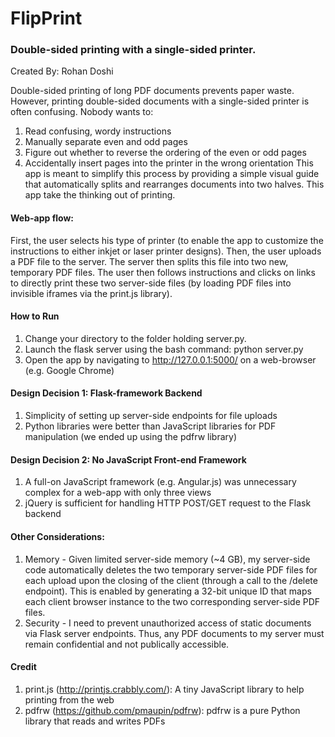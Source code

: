# FlipPrint
### Double-sided printing with a single-sided printer.
Created By: Rohan Doshi

Double-sided printing of long PDF documents prevents paper waste. However, printing double-sided documents with a single-sided printer is often confusing. Nobody wants to:

1. Read confusing, wordy instructions
2. Manually separate even and odd pages 
3. Figure out whether to reverse the ordering of the even or odd pages
4. Accidentally insert pages into the printer in the wrong orientation
This app is meant to simplify this process by providing a simple visual guide that automatically splits and rearranges documents into two halves. This app take the thinking out of printing.

#### Web-app flow:
First, the user selects his type of printer (to enable the app to customize the instructions to either inkjet or laser printer designs). Then, the user uploads a PDF file to the server. The server then splits this file into two new, temporary PDF files. The user then follows instructions and clicks on links to directly print these two server-side files (by loading PDF files into invisible iframes via the print.js library).

#### How to Run
1. Change your directory to the folder holding server.py. 
2. Launch the flask server using the bash command: python server.py
3. Open the app by navigating to http://127.0.0.1:5000/ on a web-browser (e.g. Google Chrome)

#### Design Decision 1: Flask-framework Backend
1. Simplicity of setting up server-side endpoints for file uploads
2. Python libraries were better than JavaScript libraries for PDF manipulation (we ended up using the pdfrw library)

#### Design Decision 2: No JavaScript Front-end Framework
1. A full-on JavaScript framework (e.g. Angular.js) was unnecessary complex for a web-app with only three views
2. jQuery is sufficient for handling HTTP POST/GET request to the Flask backend

#### Other  Considerations:
1. Memory - Given limited server-side memory (~4 GB), my server-side code automatically deletes the two temporary server-side PDF files for each upload upon the closing of the client (through a call to the /delete endpoint). This is enabled by generating a 32-bit unique ID that maps each client browser instance to the two corresponding server-side PDF files.
2. Security - I need to prevent unauthorized access of static documents via Flask server endpoints. Thus, any PDF documents to my server must remain confidential and not publically accessible.

#### Credit
1. print.js (http://printjs.crabbly.com/): A tiny JavaScript library to help printing from the web
2. pdfrw (https://github.com/pmaupin/pdfrw): pdfrw is a pure Python library that reads and writes PDFs
